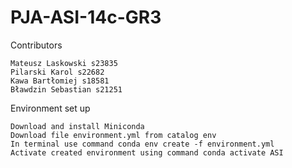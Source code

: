 # PJA-ASI-14c-GR3


Contributors

    Mateusz Laskowski s23835
    Pilarski Karol s22682
    Kawa Bartłomiej s18581
    Bławdzin Sebastian s21251

 Environment set up

    Download and install Miniconda
    Download file environment.yml from catalog env
    In terminal use command conda env create -f environment.yml
    Activate created environment using command conda activate ASI

